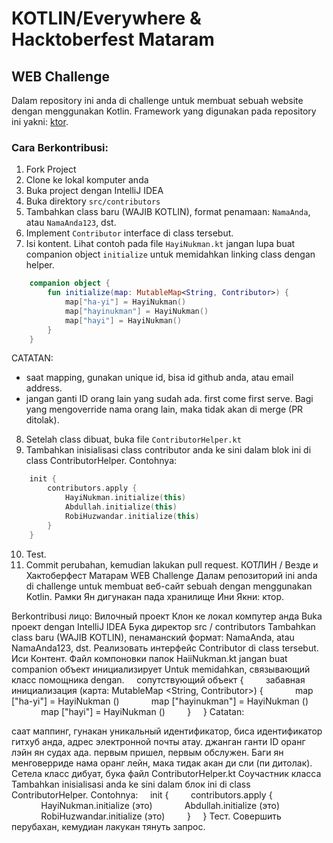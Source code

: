 # KOTLIN/Everywhere & Hacktoberfest Mataram
## WEB Challenge 

Dalam repository ini anda di challenge untuk membuat sebuah website dengan menggunakan Kotlin. Framework yang digunakan pada repository ini yakni: [ktor](http://ktor.io/).

### Cara Berkontribusi:
1. Fork Project
2. Clone ke lokal komputer anda
3. Buka project dengan IntelliJ IDEA
4. Buka direktory `src/contributors`
5. Tambahkan class baru (WAJIB KOTLIN), format penamaan: `NamaAnda`, atau `NamaAnda123`, dst.
6. Implement `Contributor` interface di class tersebut.
7. Isi kontent. Lihat contoh pada file `HayiNukman.kt` jangan lupa buat companion object `initialize` untuk memidahkan linking class dengan helper.

```kotlin
    companion object {
        fun initialize(map: MutableMap<String, Contributor>) {
            map["ha-yi"] = HayiNukman()
            map["hayinukman"] = HayiNukman()
            map["hayi"] = HayiNukman()
        }
    }
``` 
CATATAN: 

- saat mapping, gunakan unique id, bisa id github anda, atau email address.
- jangan ganti ID orang lain yang sudah ada. first come first serve. Bagi yang mengoverride nama orang lain, maka tidak akan di merge (PR ditolak).


8. Setelah class dibuat, buka file `ContributorHelper.kt`
9. Tambahkan inisialisasi class contributor anda ke sini dalam blok ini di class ContributorHelper. Contohnya:
```kotlin
    init {
        contributors.apply {
            HayiNukman.initialize(this)
            Abdullah.initialize(this)
            RobiHuzwandar.initialize(this)
        }
    }
```
10. Test.
11. Commit perubahan, kemudian lakukan pull request. 
КОТЛИН / Везде и Хактоберфест Матарам
WEB Challenge
Далам репозиторий ini anda di challenge untuk membuat веб-сайт sebuah dengan menggunakan Kotlin. Рамки Ян дигунакан пада хранилище Ини Якни: ктор.

Berkontribusi лицо:
Вилочный проект
Клон ке локал компутер анда
Buka проект dengan IntelliJ IDEA
Бука директор src / contributors
Tambahkan class baru (WAJIB KOTLIN), пенаманский формат: NamaAnda, atau NamaAnda123, dst.
Реализовать интерфейс Contributor di class tersebut.
Иси Контент. Файл компоновки папок HaiiNukman.kt jangan buat companion объект инициализирует Untuk memidahkan, связывающий класс помощника dengan.
    сопутствующий объект {
        забавная инициализация (карта: MutableMap <String, Contributor>) {
            map ["ha-yi"] = HayiNukman ()
            map ["hayinukman"] = HayiNukman ()
            map ["hayi"] = HayiNukman ()
        }
    }
Catatan:

саат маппинг, гунакан уникальный идентификатор, биса идентификатор гитхуб анда, адрес электронной почты атау.
джанган ганти ID оранг лэйн ян судах ада. первым пришел, первым обслужен. Баги ян менговерриде нама оранг лейн, мака тидак акан ди сли (пи дитолак).
Сетела класс дибуат, бука файл ContributorHelper.kt
Соучастник класса Tambahkan inisialisasi anda ke sini dalam блок ini di class ContributorHelper. Contohnya:
    init {
        contributors.apply {
            HayiNukman.initialize (это)
            Abdullah.initialize (это)
            RobiHuzwandar.initialize (это)
        }
    }
Тест.
Совершить перубахан, кемудиан лакукан тянуть запрос.
